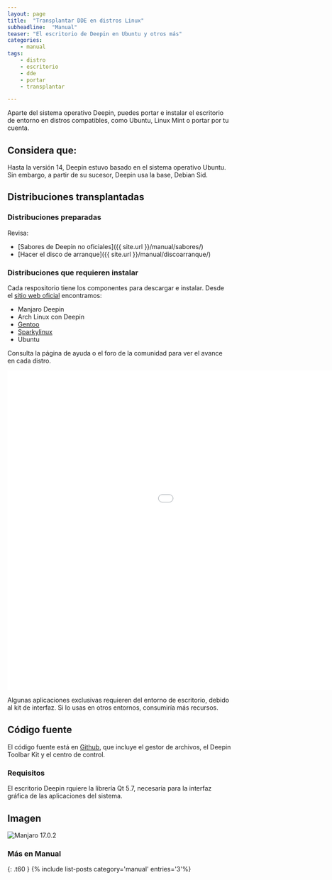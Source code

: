```yaml
---
layout: page
title:  "Transplantar DDE en distros Linux"
subheadline:  "Manual"
teaser: "El escritorio de Deepin en Ubuntu y otros más"
categories:
    - manual
tags:
    - distro
    - escritorio
    - dde
    - portar
    - transplantar

---
```

Aparte del sistema operativo Deepin, puedes portar e instalar el escritorio de entorno en distros compatibles, como Ubuntu, Linux Mint o portar por tu cuenta.

## Considera que:

Hasta la versión 14, Deepin estuvo basado en el sistema operativo Ubuntu. Sin embargo, a partir de su sucesor, Deepin usa la base, Debian Sid.

## Distribuciones transplantadas

### Distribuciones preparadas
Revisa:
* [Sabores de Deepin no oficiales]({{ site.url }}/manual/sabores/)
* [Hacer el disco de arranque]({{ site.url }}/manual/discoarranque/)

### Distribuciones que requieren instalar

Cada respositorio tiene los componentes para descargar e instalar. Desde el [sitio web oficial](https://www.deepin.org/es/dde/desktop-transplantation/) encontramos:

* Manjaro Deepin
* Arch Linux con Deepin
* [Gentoo](https://github.com/zhtengw/deepin-overlay)
* [Sparkylinux](https://sparkylinux.org/deepin-desktop-environment/)
* Ubuntu

Consulta la página de ayuda o el foro de la comunidad para ver el avance en cada distro.

<div class="flex-video">
        <iframe width="1280" height="720" src="//www.youtube.com/embed/GTdVUvjTJUg" frameborder="0" allowfullscreen></iframe>
</div>

Algunas aplicaciones exclusivas requieren del entorno de escritorio, debido al kit de interfaz. Si lo usas en otros entornos, consumiría más recursos.

## Código fuente
El código fuente está en [Github](https://github.com/linuxdeepin/dde-file-manager/tree/develop2.0), que incluye el gestor de archivos, el Deepin Toolbar Kit y el centro de control.

### Requisitos

El escritorio Deepin rquiere la librería Qt 5.7, necesaria para la interfaz gráfica de las aplicaciones del sistema.

## Imagen

<div class="row">
    <div class="medium-12 columns t30">
    <img src="{{ site.urlimg }}manjaro-deepin-17.0.2.png" alt="Manjaro 17.0.2">
    </div><!-- /.medium-4.columns -->
</div>

### Más en Manual
{: .t60 }
{% include list-posts category='manual' entries='3'%}
